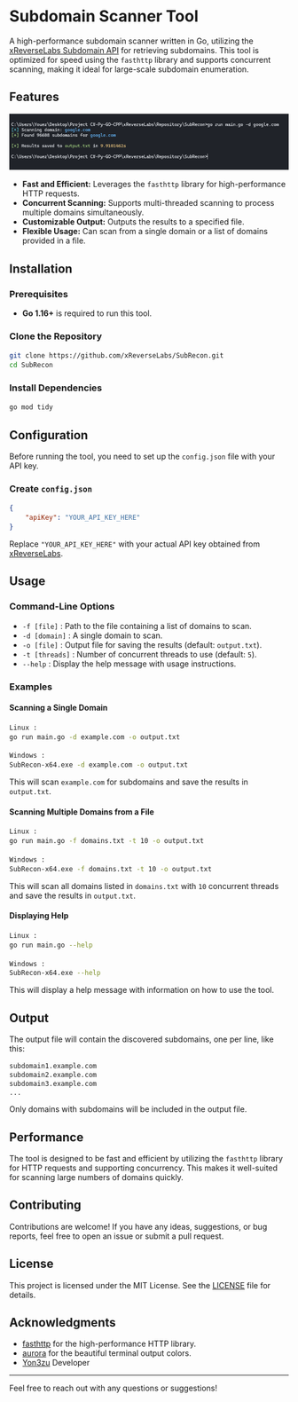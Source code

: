 
# Subdomain Scanner Tool

A high-performance subdomain scanner written in Go, utilizing the [xReverseLabs Subdomain API](https://api.xreverselabs.my.id) for retrieving subdomains. This tool is optimized for speed using the `fasthttp` library and supports concurrent scanning, making it ideal for large-scale subdomain enumeration.

## Features

![SubRecon](https://raw.githubusercontent.com/xReverseLabs/SubRecon/main/Subrecon.png)

- **Fast and Efficient:** Leverages the `fasthttp` library for high-performance HTTP requests.
- **Concurrent Scanning:** Supports multi-threaded scanning to process multiple domains simultaneously.
- **Customizable Output:** Outputs the results to a specified file.
- **Flexible Usage:** Can scan from a single domain or a list of domains provided in a file.

## Installation

### Prerequisites

- **Go 1.16+** is required to run this tool.

### Clone the Repository

```bash
git clone https://github.com/xReverseLabs/SubRecon.git
cd SubRecon
```

### Install Dependencies

```bash
go mod tidy
```

## Configuration

Before running the tool, you need to set up the `config.json` file with your API key.

### Create `config.json`

```json
{
    "apiKey": "YOUR_API_KEY_HERE"
}
```

Replace `"YOUR_API_KEY_HERE"` with your actual API key obtained from [xReverseLabs](https://xreverselabs.my.id/clientarea/register).

## Usage

### Command-Line Options

- `-f [file]` : Path to the file containing a list of domains to scan.
- `-d [domain]` : A single domain to scan.
- `-o [file]` : Output file for saving the results (default: `output.txt`).
- `-t [threads]` : Number of concurrent threads to use (default: `5`).
- `--help` : Display the help message with usage instructions.

### Examples

#### Scanning a Single Domain

```bash
Linux :
go run main.go -d example.com -o output.txt

Windows :
SubRecon-x64.exe -d example.com -o output.txt
```

This will scan `example.com` for subdomains and save the results in `output.txt`.

#### Scanning Multiple Domains from a File

```bash
Linux :
go run main.go -f domains.txt -t 10 -o output.txt

Windows :
SubRecon-x64.exe -f domains.txt -t 10 -o output.txt
```

This will scan all domains listed in `domains.txt` with `10` concurrent threads and save the results in `output.txt`.

#### Displaying Help

```bash
Linux :
go run main.go --help

Windows :
SubRecon-x64.exe --help
```

This will display a help message with information on how to use the tool.

## Output

The output file will contain the discovered subdomains, one per line, like this:

```plaintext
subdomain1.example.com
subdomain2.example.com
subdomain3.example.com
...
```

Only domains with subdomains will be included in the output file.

## Performance

The tool is designed to be fast and efficient by utilizing the `fasthttp` library for HTTP requests and supporting concurrency. This makes it well-suited for scanning large numbers of domains quickly.

## Contributing

Contributions are welcome! If you have any ideas, suggestions, or bug reports, feel free to open an issue or submit a pull request.

## License

This project is licensed under the MIT License. See the [LICENSE](LICENSE) file for details.

## Acknowledgments

- [fasthttp](https://github.com/valyala/fasthttp) for the high-performance HTTP library.
- [aurora](https://github.com/logrusorgru/aurora) for the beautiful terminal output colors.
- [Yon3zu](https://github.com/yon3zu) Developer

---

Feel free to reach out with any questions or suggestions!
